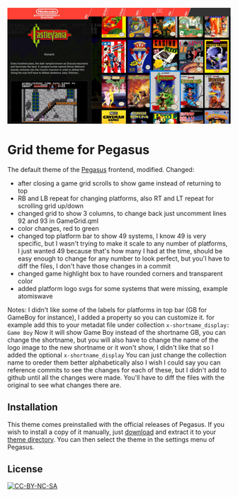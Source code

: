 ![screenshot](.meta/screenshot.jpg)

# Grid theme for Pegasus

The default theme of the [Pegasus](http://pegasus-frontend.org) frontend, modified.
Changed: 
* after closing a game grid scrolls to show game instead of returning to top
* RB and LB repeat for changing platforms, also RT and LT repeat for scrolling grid up/down
* changed grid to show 3 columns, to change back just uncomment lines 92 and 93 in GameGrid.qml
* color changes, red to green
* changed top platform bar to show 49 systems, I know 49 is very specific, but I wasn't trying to make it scale to any number of platforms, I just wanted 49 because that's how many I had at the time, should be easy enough to change for any number to look perfect, but you'l have to diff the files, I don't have those changes in a commit
* changed game highlight box to have rounded corners and transparent color
* added platform logo svgs for some systems that were missing, example atomiswave

Notes: I didn't like some of the labels for platforms in top bar (GB for GameBoy for instance), I added a property so you can customize it. for example add this to your metadat file under collection
`x-shortname_display: Game Boy`
Now it will show Game Boy instead of the shortname GB, you can change the shortname, but you will also have to change the name of the logo image to the new shortname or it won't show, I didn't like that so I added the optional `x-shortname_display`
You can just change the collection name to oreder them better alphabetically also
I wish I could say you can reference commits to see the changes for each of these, but I didn't add to github until all the changes were made. You'll have to diff the files with the original to see what changes there are.

## Installation

This theme comes preinstalled with the official releases of Pegasus. If you wish to install a copy of it manually, just [download](https://github.com/mmatyas/pegasus-theme-9999999-in-1/archive/master.zip) and extract it to your [theme directory](http://pegasus-frontend.org/docs/user-guide/installing-themes). You can then select the theme in the settings menu of Pegasus.

## License

[![CC-BY-NC-SA](https://i.creativecommons.org/l/by-nc-sa/4.0/88x31.png)](http://creativecommons.org/licenses/by-nc-sa/4.0/)
